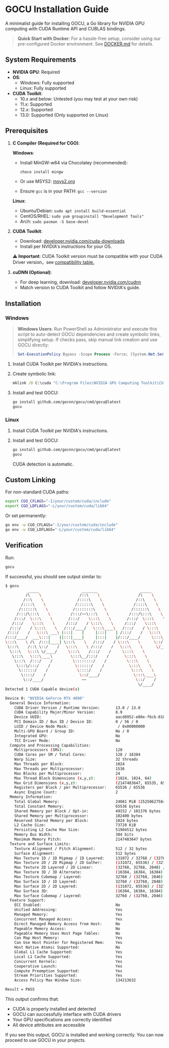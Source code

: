 # GOCU Installation Guide

A minimalist guide for installing GOCU, a Go library for NVIDIA GPU computing with CUDA Runtime API and CUBLAS bindings.
> **Quick Start with Docker**: For a hassle-free setup, consider using our pre-configured Docker environment. See [DOCKER.md](DOCKER.md) for details.

## System Requirements

- **NVIDIA GPU**: Required
- **OS**:
  - Windows: Fully supported
  - Linux: Fully supported
- **CUDA Toolkit**:
  - 10.x and below: Untested (you may test at your own risk)
  - 11.x: Supported
  - 12.x: Supported
  - 13.0: Supported (Only supported on Linux)

## Prerequisites

1. **C Compiler (Required for CGO)**:

   **Windows**:
   - Install MinGW-w64 via Chocolatey (recommended):

     ```cmd
     choco install mingw
     ```

   - Or use MSYS2: [msys2.org](https://www.msys2.org/)

   - Ensure `gcc` is in your PATH: `gcc --version`

   **Linux**:
   - Ubuntu/Debian: `sudo apt install build-essential`
   - CentOS/RHEL: `sudo yum groupinstall "Development Tools"`
   - Arch: `sudo pacman -S base-devel`

2. **CUDA Toolkit**:
   - Download: [developer.nvidia.com/cuda-downloads](https://developer.nvidia.com/cuda-downloads)
   - Install per NVIDIA's instructions for your OS.

   **⚠️ Important**: CUDA Toolkit version must be compatible with your CUDA Driver version，see [compatibility table.](https://docs.nvidia.com/cuda/cuda-toolkit-release-notes/index.html#cuda-major-component-versions)

3. **cuDNN (Optional)**:

   - For deep learning, download: [developer.nvidia.com/cudnn](https://developer.nvidia.com/cudnn)
   - Match version to CUDA Toolkit and follow NVIDIA's guide.

## Installation

### Windows

> **Windows Users**: Run PowerShell as Administrator and execute this script to auto-detect GOCU dependencies and create symbolic links, simplifying setup. If checks pass, skip manual link creation and use GOCU directly:
>
> ```powershell
> Set-ExecutionPolicy Bypass -Scope Process -Force; [System.Net.ServicePointManager]::SecurityProtocol = [System.Net.ServicePointManager]::SecurityProtocol -bor 3072; iex ((New-Object System.Net.WebClient).DownloadString('https://raw.githubusercontent.com/gocnn/gocu/main/setup.ps1'))
> ```

1. Install CUDA Toolkit per NVIDIA's instructions.
2. Create symbolic link:

   ```cmd
   mklink /D C:\cuda "C:\Program Files\NVIDIA GPU Computing Toolkit\CUDA\v12.0"
   ```

3. Install and test GOCU:

   ```bash
   go install github.com/gocnn/gocu/cmd/gocu@latest
   gocu
   ```

### Linux

1. Install CUDA Toolkit per NVIDIA's instructions.
2. Install and test GOCU:

   ```bash
   go install github.com/gocnn/gocu/cmd/gocu@latest
   gocu
   ```

   CUDA detection is automatic.

## Custom Linking

For non-standard CUDA paths:

```bash
export CGO_CFLAGS="-I/your/custom/cuda/include"
export CGO_LDFLAGS="-L/your/custom/cuda/lib64"
```

Or set permanently:

```bash
go env -w CGO_CFLAGS="-I/your/custom/cuda/include"
go env -w CGO_LDFLAGS="-L/your/custom/cuda/lib64"
```

## Verification

Run:

```bash
gocu
```

If successful, you should see output similar to:

```bash
$ gocu
          _____                   _______                   _____                    _____
         /\    \                 /::\    \                 /\    \                  /\    \
        /::\    \               /::::\    \               /::\    \                /::\____\
       /::::\    \             /::::::\    \             /::::\    \              /:::/    /
      /::::::\    \           /::::::::\    \           /::::::\    \            /:::/    /
     /:::/\:::\    \         /:::/~~\:::\    \         /:::/\:::\    \          /:::/    /
    /:::/  \:::\    \       /:::/    \:::\    \       /:::/  \:::\    \        /:::/    /
   /:::/    \:::\    \     /:::/    / \:::\    \     /:::/    \:::\    \      /:::/    /
  /:::/    / \:::\    \   /:::/____/   \:::\____\   /:::/    / \:::\    \    /:::/    /      _____
 /:::/    /   \:::\ ___\ |:::|    |     |:::|    | /:::/    /   \:::\    \  /:::/____/      /\    \
/:::/____/  ___\:::|    ||:::|____|     |:::|    |/:::/____/     \:::\____\|:::|    /      /::\____\
\:::\    \ /\  /:::|____| \:::\    \   /:::/    / \:::\    \      \::/    /|:::|____\     /:::/    /
 \:::\    /::\ \::/    /   \:::\    \ /:::/    /   \:::\    \      \/____/  \:::\    \   /:::/    /
  \:::\   \:::\ \/____/     \:::\    /:::/    /     \:::\    \               \:::\    \ /:::/    /
   \:::\   \:::\____\        \:::\__/:::/    /       \:::\    \               \:::\    /:::/    /
    \:::\  /:::/    /         \::::::::/    /         \:::\    \               \:::\__/:::/    /
     \:::\/:::/    /           \::::::/    /           \:::\    \               \::::::::/    /
      \::::::/    /             \::::/    /             \:::\    \               \::::::/    /
       \::::/    /               \::/____/               \:::\____\               \::::/    /
        \::/____/                 ~~                      \::/    /                \::/____/
                                                           \/____/                  ~~
Detected 1 CUDA Capable device(s)

Device 0: "NVIDIA GeForce RTX 4090"
  General Device Information:
    CUDA Driver Version / Runtime Version:       13.0 / 13.0
    CUDA Capability Major/Minor Version:         8.9
    Device UUID:                                 aacd8952-e80e-f6cb-810a-86ca6aa7e7c5
    PCI Domain ID / Bus ID / Device ID:          0 / 56 / 0
    LUID / Device Node Mask:                      / 0x00000000
    Multi-GPU Board / Group ID:                  No / 0
    Integrated GPU:                              No
    TCC Driver Mode:                             No
  Compute and Processing Capabilities:
    Multiprocessors (SMs):                       128
    CUDA Cores per SM / Total Cores:             128 / 16384
    Warp Size:                                   32 threads
    Max Threads per Block:                       1024
    Max Threads per Multiprocessor:              1536
    Max Blocks per Multiprocessor:               24
    Max Thread Block Dimensions (x,y,z):         (1024, 1024, 64)
    Max Grid Dimensions (x,y,z):                 (2147483647, 65535, 65535)
    Registers per Block / per Multiprocessor:    65536 / 65536
    Async Engine Count:                          2
  Memory Information:
    Total Global Memory:                         24081 MiB (25250627584 bytes)
    Total Constant Memory:                       65536 bytes
    Shared Memory per Block / Opt-in:            49152 / 101376 bytes
    Shared Memory per Multiprocessor:            102400 bytes
    Reserved Shared Memory per Block:            1024 bytes
    L2 Cache Size:                               73728 KiB
    Persisting L2 Cache Max Size:                51904512 bytes
    Memory Bus Width:                            384 bits
    Maximum Memory Pitch:                        2147483647 bytes
  Texture and Surface Limits:
    Texture Alignment / Pitch Alignment:         512 / 32 bytes
    Surface Alignment:                           512 bytes
    Max Texture 1D / 1D Mipmap / 1D Layered:     131072 / 32768 / (32768, 2048)
    Max Texture 2D / 2D Mipmap / 2D Gather:      (131072, 65536) / (32768, 32768) / (32768, 32768)
    Max Texture 2D Layered / 2D Linear:          (32768, 32768, 2048) / (131072, 65000, 2097120)
    Max Texture 3D / 3D Alternate:               (16384, 16384, 16384) / (8192, 8192, 32768)
    Max Texture Cubemap / Layered:               32768 / (32768, 2046)
    Max Surface 1D / 1D Layered:                 32768 / (32768, 2048)
    Max Surface 2D / 2D Layered:                 (131072, 65536) / (32768, 32768, 2048)
    Max Surface 3D:                              (16384, 16384, 16384)
    Max Surface Cubemap / Layered:               32768 / (32768, 2046)
  Feature Support:
    ECC Enabled:                                 No
    Unified Addressing:                          Yes
    Managed Memory:                              Yes
    Concurrent Managed Access:                   Yes
    Direct Managed Memory Access from Host:      No
    Pageable Memory Access:                      No
    Pageable Memory Uses Host Page Tables:       No
    Can Map Host Memory:                         Yes
    Can Use Host Pointer for Registered Mem:     Yes
    Host Native Atomic Supported:                No
    Global L1 Cache Supported:                   Yes
    Local L1 Cache Supported:                    Yes
    Concurrent Kernels:                          Yes
    Cooperative Launch:                          Yes
    Compute Preemption Supported:                Yes
    Stream Priorities Supported:                 Yes
    Access Policy Max Window Size:               134213632

Result = PASS
```

This output confirms that:

- CUDA is properly installed and detected
- GOCU can successfully interface with CUDA drivers
- Your GPU specifications are correctly identified
- All device attributes are accessible

If you see this output, GOCU is installed and working correctly. You can now proceed to use GOCU in your projects.
